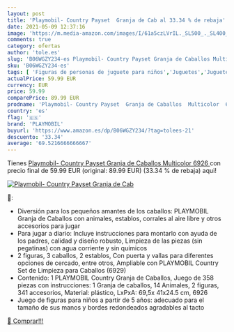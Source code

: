 ```yaml
---
layout: post
title: 'Playmobil- Country Payset  Granja de Cab al 33.34 % de rebaja'
date: 2021-05-09 12:37:16
image: 'https://m.media-amazon.com/images/I/61a5czLVrIL._SL500_._SL400_.jpg'
comments: true
category: ofertas
author: 'tole.es'
slug: 'B06WGZY234-es Playmobil- Country Payset Granja de Caballos Multicolor 6926'
sku: 'B06WGZY234-es'
tags: [ 'Figuras de personas de juguete para niños','Juguetes','Juguetes y juegos','Muñecos y figuras','Playsets de figuras de juguete para niños','playmobil','playmobil-', ]
actualPrice: 59.99 EUR
currency: EUR
price: 59.99
comparePrice: 89.99 EUR
prodname: 'Playmobil- Country Payset  Granja de Caballos  Multicolor  6926 '
country: 'es'
flag: '🇪🇸'
brand: 'PLAYMOBIL'
buyurl: 'https://www.amazon.es/dp/B06WGZY234/?tag=tolees-21'
descuento: '33.34'
average: '69.5216666666667'
---
```


Tienes [Playmobil- Country Payset  Granja de Caballos  Multicolor  6926 ](https://www.amazon.es/dp/B06WGZY234/?tag=tolees-21) con precio final de  59.99 EUR (original: 89.99 EUR) (33.34 %  de rebaja) aqui!

[![Playmobil- Country Payset  Granja de Cab](https://m.media-amazon.com/images/I/61a5czLVrIL._SL500_._SL400_.jpg)](https://www.amazon.es/dp/B06WGZY234/?tag=tolees-21)

🔎:

- Diversión para los pequeños amantes de los caballos: PLAYMOBIL Granja de Caballos con animales, establos, corrales al aire libre y otros accesorios para jugar
- Para jugar a diario: Incluye instrucciones para montarlo con ayuda de los padres, calidad y diseño robusto, Limpieza de las piezas (sin pegatinas) con agua corriente y sin químicos
- 2 figuras, 3 caballos, 2 establos, Con puerta y vallas para diferentes opciones de cercado, entre otros, Ampliable con PLAYMOBIL Country Set de Limpieza para Caballos (6929)
- Contenido: 1 PLAYMOBIL Country Granja de Caballos, Juego de 358 piezas con instrucciones: 1 Granja de caballos, 14 Animales, 2 figuras, 341 accesorios, Material: plástico, LxPxA: 69,5x 41x24.5 cm, 6926
- Juego de figuras para niños a partir de 5 años: adecuado para el tamaño de sus manos y bordes redondeados agradables al tacto

[🛒 Comprar!!!](https://www.amazon.es/dp/B06WGZY234/?tag=tolees-21)
